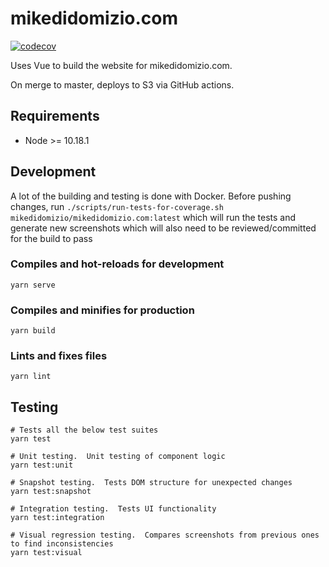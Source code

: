 # mikedidomizio.com

[![codecov](https://codecov.io/gh/mikedidomizio/mikedidomizio.com/branch/master/graph/badge.svg?token=T9EZW2D26M)](https://codecov.io/gh/mikedidomizio/mikedidomizio.com)

Uses Vue to build the website for mikedidomizio.com.

On merge to master, deploys to S3 via GitHub actions.

## Requirements

- Node >= 10.18.1

## Development

A lot of the building and testing is done with Docker.  Before pushing changes, run 
`./scripts/run-tests-for-coverage.sh mikedidomizio/mikedidomizio.com:latest` which will run the tests and generate 
new screenshots which will also need to be reviewed/committed for the build to pass 

### Compiles and hot-reloads for development
```
yarn serve
```

### Compiles and minifies for production
```
yarn build
```

### Lints and fixes files
```
yarn lint
```

## Testing

```
# Tests all the below test suites
yarn test

# Unit testing.  Unit testing of component logic
yarn test:unit

# Snapshot testing.  Tests DOM structure for unexpected changes
yarn test:snapshot

# Integration testing.  Tests UI functionality
yarn test:integration

# Visual regression testing.  Compares screenshots from previous ones to find inconsistencies
yarn test:visual
```
